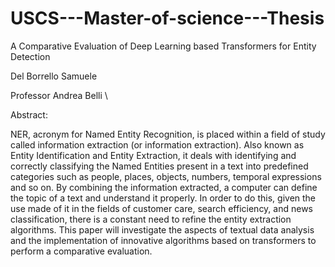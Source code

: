 # USCS---Master-of-science---Thesis


A Comparative Evaluation of Deep Learning based Transformers for Entity Detection 

Del Borrello Samuele

Professor Andrea Belli \\

Abstract:

NER, acronym for Named Entity Recognition, is placed within a field of study called information extraction (or information extraction).
Also known as Entity Identification and Entity Extraction, it deals with identifying and correctly classifying the Named Entities present in a text into predefined categories such as people, places, objects, numbers, temporal expressions and so on.
By combining the information extracted, a computer can define the topic of a text and understand it properly. In order to do this, given the use made of it in the fields of customer care, search efficiency, and news classification, there is a constant need to refine the entity extraction algorithms.
This paper will investigate the aspects of textual data analysis and the implementation of innovative algorithms based on transformers to perform a comparative evaluation.
